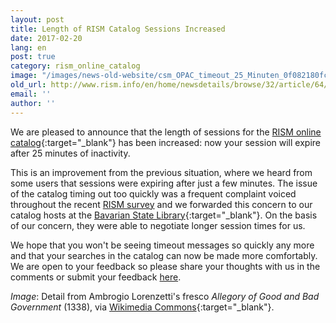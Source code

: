 ```yaml
---
layout: post
title: Length of RISM Catalog Sessions Increased
date: 2017-02-20
lang: en
post: true
category: rism_online_catalog
image: "/images/news-old-website/csm_OPAC_timeout_25_Minuten_0f082180fc.jpg"
old_url: http://www.rism.info/en/home/newsdetails/browse/32/article/64/length-of-rism-catalog-sessions-increased.html
email: ''
author: ''
---
```


We are pleased to announce that the length of sessions for the [RISM online catalog](http://opac.rism.info/){:target="_blank"} has been increased: now your session will expire after 25 minutes of inactivity.

This is an improvement from the previous situation, where we heard from some users that sessions were expiring after just a few minutes. The issue of the catalog timing out too quickly was a frequent complaint voiced throughout the recent [RISM survey](/community/survey.html) and we forwarded this concern to our catalog hosts at the [Bavarian State Library](https://www.bsb-muenchen.de/en/){:target="_blank"}. On the basis of our concern, they were able to negotiate longer session times for us.

We hope that you won't be seeing timeout messages so quickly any more and that your searches in the catalog can now be made more comfortably. We are open to your feedback so please share your thoughts with us in the comments or submit your feedback [here](/service/feedback.html).


_Image_: Detail from Ambrogio Lorenzetti's fresco _Allegory of Good and Bad Government_ (1338), via [Wikimedia Commons](https://commons.wikimedia.org/wiki/File%3AAmbrogio_Lorenzetti_002-detail-Temperance.jpg){:target="_blank"}.